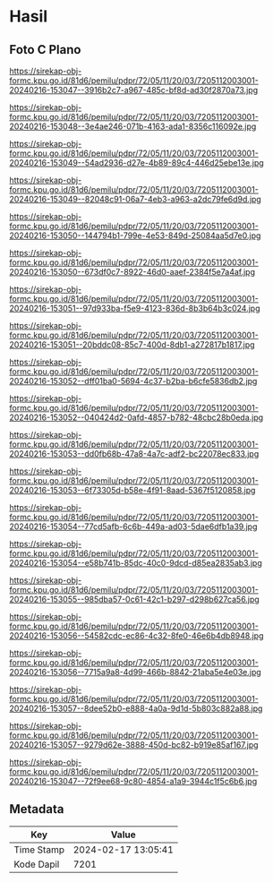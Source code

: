 # Hasil

## Foto C Plano

https://sirekap-obj-formc.kpu.go.id/81d6/pemilu/pdpr/72/05/11/20/03/7205112003001-20240216-153047--3916b2c7-a967-485c-bf8d-ad30f2870a73.jpg

https://sirekap-obj-formc.kpu.go.id/81d6/pemilu/pdpr/72/05/11/20/03/7205112003001-20240216-153048--3e4ae246-071b-4163-ada1-8356c116092e.jpg

https://sirekap-obj-formc.kpu.go.id/81d6/pemilu/pdpr/72/05/11/20/03/7205112003001-20240216-153049--54ad2936-d27e-4b89-89c4-446d25ebe13e.jpg

https://sirekap-obj-formc.kpu.go.id/81d6/pemilu/pdpr/72/05/11/20/03/7205112003001-20240216-153049--82048c91-06a7-4eb3-a963-a2dc79fe6d9d.jpg

https://sirekap-obj-formc.kpu.go.id/81d6/pemilu/pdpr/72/05/11/20/03/7205112003001-20240216-153050--144794b1-799e-4e53-849d-25084aa5d7e0.jpg

https://sirekap-obj-formc.kpu.go.id/81d6/pemilu/pdpr/72/05/11/20/03/7205112003001-20240216-153050--673df0c7-8922-46d0-aaef-2384f5e7a4af.jpg

https://sirekap-obj-formc.kpu.go.id/81d6/pemilu/pdpr/72/05/11/20/03/7205112003001-20240216-153051--97d933ba-f5e9-4123-836d-8b3b64b3c024.jpg

https://sirekap-obj-formc.kpu.go.id/81d6/pemilu/pdpr/72/05/11/20/03/7205112003001-20240216-153051--20bddc08-85c7-400d-8db1-a272817b1817.jpg

https://sirekap-obj-formc.kpu.go.id/81d6/pemilu/pdpr/72/05/11/20/03/7205112003001-20240216-153052--dff01ba0-5694-4c37-b2ba-b6cfe5836db2.jpg

https://sirekap-obj-formc.kpu.go.id/81d6/pemilu/pdpr/72/05/11/20/03/7205112003001-20240216-153052--040424d2-0afd-4857-b782-48cbc28b0eda.jpg

https://sirekap-obj-formc.kpu.go.id/81d6/pemilu/pdpr/72/05/11/20/03/7205112003001-20240216-153053--dd0fb68b-47a8-4a7c-adf2-bc22078ec833.jpg

https://sirekap-obj-formc.kpu.go.id/81d6/pemilu/pdpr/72/05/11/20/03/7205112003001-20240216-153053--6f73305d-b58e-4f91-8aad-5367f5120858.jpg

https://sirekap-obj-formc.kpu.go.id/81d6/pemilu/pdpr/72/05/11/20/03/7205112003001-20240216-153054--77cd5afb-6c6b-449a-ad03-5dae6dfb1a39.jpg

https://sirekap-obj-formc.kpu.go.id/81d6/pemilu/pdpr/72/05/11/20/03/7205112003001-20240216-153054--e58b741b-85dc-40c0-9dcd-d85ea2835ab3.jpg

https://sirekap-obj-formc.kpu.go.id/81d6/pemilu/pdpr/72/05/11/20/03/7205112003001-20240216-153055--985dba57-0c61-42c1-b297-d298b627ca56.jpg

https://sirekap-obj-formc.kpu.go.id/81d6/pemilu/pdpr/72/05/11/20/03/7205112003001-20240216-153056--54582cdc-ec86-4c32-8fe0-46e6b4db8948.jpg

https://sirekap-obj-formc.kpu.go.id/81d6/pemilu/pdpr/72/05/11/20/03/7205112003001-20240216-153056--7715a9a8-4d99-466b-8842-21aba5e4e03e.jpg

https://sirekap-obj-formc.kpu.go.id/81d6/pemilu/pdpr/72/05/11/20/03/7205112003001-20240216-153057--8dee52b0-e888-4a0a-9d1d-5b803c882a88.jpg

https://sirekap-obj-formc.kpu.go.id/81d6/pemilu/pdpr/72/05/11/20/03/7205112003001-20240216-153057--9279d62e-3888-450d-bc82-b919e85af167.jpg

https://sirekap-obj-formc.kpu.go.id/81d6/pemilu/pdpr/72/05/11/20/03/7205112003001-20240216-153047--72f9ee68-9c80-4854-a1a9-3944c1f5c6b6.jpg


## Metadata

| Key        | Value               |
| ---------- | ------------------- |
| Time Stamp | 2024-02-17 13:05:41 |
| Kode Dapil | 7201                |



